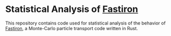 # Statistical Analysis of [Fastiron]

This repository contains code used for statistical analysis of the behavior
of [Fastiron], a Monte-Carlo particle transport code written in Rust.



[Fastiron]: https://github.com/cea-hpc/fastiron